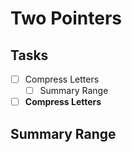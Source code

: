 # Two Pointers

## Tasks

* [ ] Compress Letters
  * [ ] Summary Range
* [ ] **Compress Letters**

## Summary Range


